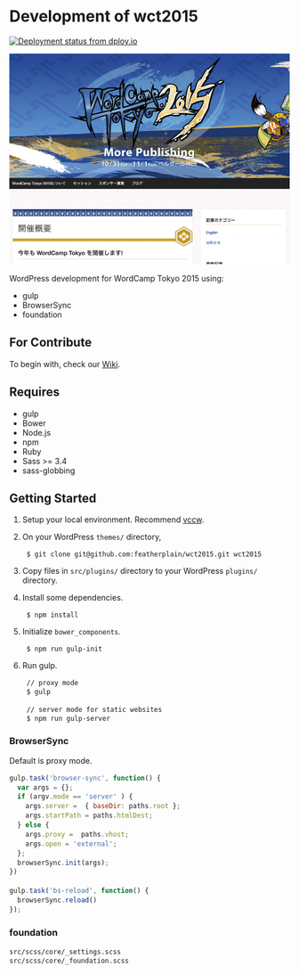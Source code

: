 # Development of wct2015
[![Deployment status from dploy.io](https://wct2015.dploy.io/badge/23779029990525/35238.svg)](http://dploy.io)

![WordCamp Tokyo 2015 Screenshot](/screenshot.png)

WordPress development for WordCamp Tokyo 2015 using:

- gulp
- BrowserSync
- foundation

## For Contribute

To begin with, check our [Wiki](https://github.com/featherplain/wct2015/wiki).

## Requires

- gulp
- Bower
- Node.js
- npm
- Ruby
- Sass >= 3.4
- sass-globbing

## Getting Started

1. Setup your local environment. Recommend [vccw](http://vccw.cc/).
1. On your WordPress `themes/` directory, 


        $ git clone git@github.com:featherplain/wct2015.git wct2015
        
1. Copy files in `src/plugins/` directory to your WordPress `plugins/` directory.
1. Install some dependencies.


        $ npm install

1. Initialize `bower_components`.


        $ npm run gulp-init
        
1. Run gulp.

        // proxy mode
        $ gulp

        // server mode for static websites
        $ npm run gulp-server
        
### BrowserSync

Default is proxy mode.

```javascript
gulp.task('browser-sync', function() {
  var args = {};
  if (argv.mode == 'server' ) {
    args.server =  { baseDir: paths.root };
    args.startPath = paths.htmlDest;
  } else {
    args.proxy =  paths.vhost;
    args.open = 'external';
  };
  browserSync.init(args);
})

gulp.task('bs-reload', function() {
  browserSync.reload()
});
```

### foundation

```
src/scss/core/_settings.scss
src/scss/core/_foundation.scss
```

